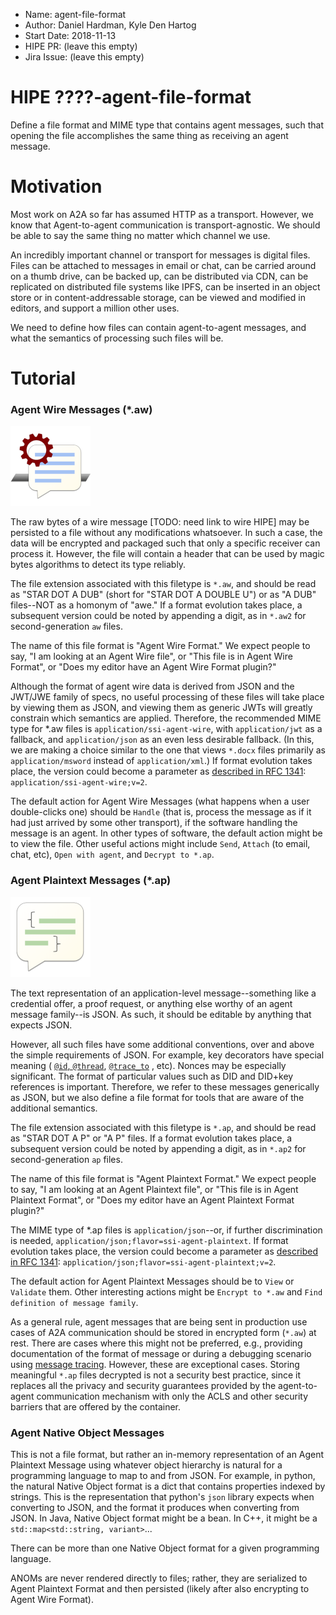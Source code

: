 - Name: agent-file-format
- Author: Daniel Hardman, Kyle Den Hartog
- Start Date: 2018-11-13
- HIPE PR: (leave this empty)
- Jira Issue: (leave this empty)

# HIPE ????-agent-file-format
[summary]: #summary

Define a file format and MIME type that contains agent messages, such
that opening the file accomplishes the same thing as receiving an
agent message.

# Motivation
[motivation]: #motivation

Most work on A2A so far has assumed HTTP as a transport. However, we know
that Agent-to-agent communication is transport-agnostic. We should be able to
say the same thing no matter which channel we use.

An incredibly important channel or transport for messages is digital files. Files
can be attached to messages in email or chat, can be carried around on a thumb
drive, can be backed up, can be distributed via CDN, can be replicated on
distributed file systems like IPFS, can be inserted in an object store or
in content-addressable storage, can be viewed and modified in editors, and
support a million other uses.

We need to define how files can contain agent-to-agent messages, and what the
semantics of processing such files will be.

# Tutorial
[tutorial]: #tutorial

### Agent Wire Messages (*.aw)

[![aw icon](aw-small.png)](aw-big.png)

The raw bytes of a wire message [TODO: need link to wire HIPE] may be persisted to a file
without any modifications whatsoever. In such a case, the data will be encrypted
and packaged such that only a specific receiver can process it. However, the file will
contain a header that can be used by magic bytes algorithms to detect its type reliably.

The file extension associated with this filetype is `*.aw`, and should be read as
"STAR DOT A DUB" (short for "STAR DOT A DOUBLE U") or as "A DUB" files--NOT as a
homonym of "awe." If a format evolution takes place, a subsequent version could be
noted by appending a digit, as in `*.aw2` for second-generation `aw` files.

The name of this file format is "Agent Wire Format." We expect people to say,
"I am looking at an Agent Wire file", or "This file is in Agent Wire Format", or
"Does my editor have an Agent Wire Format plugin?"

Although the format of agent wire data is derived from JSON and the JWT/JWE family
of specs, no useful processing of these files will take place by viewing them as
JSON, and viewing them as generic JWTs will greatly constrain which semantics are
applied. Therefore, the recommended MIME type for *.aw files is
`application/ssi-agent-wire`, with `application/jwt` as a fallback, and
`application/json` as an even less desirable fallback. (In this, we are making
a choice similar to the one that views `*.docx` files primarily as 
`application/msword` instead of `application/xml`.) If format evolution takes
place, the version could become a parameter as [described in RFC 1341](https://www.w3.org/Protocols/rfc1341/4_Content-Type.html):
`application/ssi-agent-wire;v=2`.

The default action for Agent Wire Messages (what happens when a user double-clicks one)
should be `Handle` (that is, process the message as if it had just arrived by some other transport),
if the software handling the message is an agent. In other types of software,
the default action might be to view the file. Other useful actions might include
`Send`, `Attach` (to email, chat, etc), `Open with agent`, and `Decrypt to *.ap`.

### Agent Plaintext Messages (*.ap)

[![ap icon](ap-small.png)](ap-big.png)

The text representation of an application-level message--something like a credential
offer, a proof request, or anything else worthy of an agent message family--is JSON. As such,
it should be editable by anything that expects JSON.

However, all such files have some additional conventions, over and above the simple
requirements of JSON. For example, key decorators have special meaning (
[`@id`, `@thread`](https://github.com/hyperledger/indy-hipe/blob/613ed302bec4dcc62ed6fab1f3a38ce59a96ca3e/text/message-threading/README.md),
[`@trace_to`](https://github.com/hyperledger/indy-hipe/blob/996adb82e61ab63b37a56254b92f57100ff8c8d9/text/message-tracing/README.md)
, etc). Nonces may be especially significant. The format of particular values
such as DID and DID+key references is important. Therefore, we refer to these messages
generically as JSON, but we also define a file
format for tools that are aware of the additional semantics.

The file extension associated with this filetype is `*.ap`, and should be read as
"STAR DOT A P" or "A P" files. If a format evolution takes place, a subsequent version could be
noted by appending a digit, as in `*.ap2` for second-generation `ap` files.

The name of this file format is "Agent Plaintext Format." We expect people to say,
"I am looking at an Agent Plaintext file", or "This file is in Agent Plaintext Format", or
"Does my editor have an Agent Plaintext Format plugin?"

The MIME type of *.ap files is `application/json`--or, if further discrimination is needed,
`application/json;flavor=ssi-agent-plaintext`. If format evolution takes place, the version could
become a parameter as [described in RFC 1341](https://www.w3.org/Protocols/rfc1341/4_Content-Type.html):
`application/json;flavor=ssi-agent-plaintext;v=2`.

The default action for Agent Plaintext Messages should be to
`View` or `Validate` them. Other interesting actions might be `Encrypt to *.aw`
and `Find definition of message family`.

As a general rule, agent messages that are being sent in production use cases of A2A communication should be stored 
in encrypted form (`*.aw`) at rest. There are cases where this might not be preferred, e.g., providing documentation of the 
format of message or during a debugging scenario using
[message tracing]((https://github.com/hyperledger/indy-hipe/blob/996adb82e61ab63b37a56254b92f57100ff8c8d9/text/message-tracing/README.md)).
However, these are exceptional cases. Storing meaningful `*.ap` files
decrypted is not a security best practice, since it replaces all the privacy and
security guarantees provided by the agent-to-agent communication mechanism with only
the ACLS and other security barriers that are offered by the container.

### Agent Native Object Messages

This is not a file format, but rather an in-memory representation of an Agent Plaintext Message
using whatever object hierarchy is natural for a programming language to map to and from
JSON. For example, in python, the natural Native Object format is a dict that contains properties
indexed by strings. This is the representation that python's `json` library expects when
converting to JSON, and the format it produces when converting from JSON. In Java, Native
Object format might be a bean. In C++, it might be a `std::map<std::string, variant>`...

There can be more than one Native Object format for a given programming language.

ANOMs are never rendered directly to files; rather, they are serialized to Agent Plaintext Format
and then persisted (likely after also encrypting to Agent Wire Format).